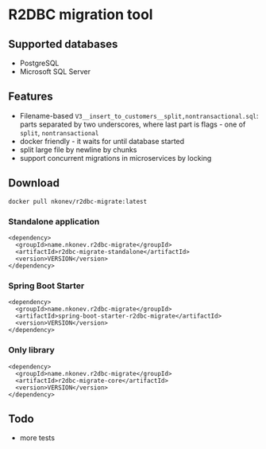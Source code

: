 # R2DBC migration tool

## Supported databases
* PostgreSQL
* Microsoft SQL Server

## Features
* Filename-based `V3__insert_to_customers__split,nontransactional.sql`: parts separated by two underscores, where last part is flags - one of `split`, `nontransactional`
* docker friendly - it waits for until database started
* split large file by newline by chunks
* support concurrent migrations in microservices by locking

## Download
```
docker pull nkonev/r2dbc-migrate:latest
```

### Standalone application
```
<dependency>
  <groupId>name.nkonev.r2dbc-migrate</groupId>
  <artifactId>r2dbc-migrate-standalone</artifactId>
  <version>VERSION</version>
</dependency>
```

### Spring Boot Starter
```
<dependency>
  <groupId>name.nkonev.r2dbc-migrate</groupId>
  <artifactId>spring-boot-starter-r2dbc-migrate</artifactId>
  <version>VERSION</version>
</dependency>
```

### Only library
```
<dependency>
  <groupId>name.nkonev.r2dbc-migrate</groupId>
  <artifactId>r2dbc-migrate-core</artifactId>
  <version>VERSION</version>
</dependency>
```

## Todo
* more tests
